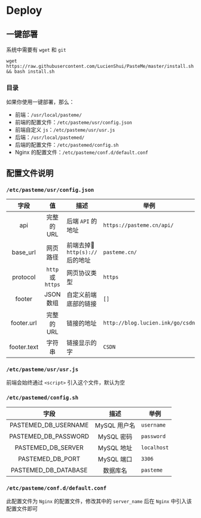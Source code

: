 # Deploy

## 一键部署

系统中需要有 `wget` 和 `git`

`wget https://raw.githubusercontent.com/LucienShui/PasteMe/master/install.sh && bash install.sh`

### 目录

如果你使用一键部署，那么：
+ 前端：`/usr/local/pasteme/`
+ 前端的配置文件：`/etc/pasteme/usr/config.json`
+ 前端自定义 `js`：`/etc/pasteme/usr/usr.js`
+ 后端：`/usr/local/pastemed/`
+ 后端的配置文件：`/etc/pastemed/config.sh`
+ Nginx 的配置文件：`/etc/pasteme/conf.d/default.conf`

## 配置文件说明

### `/etc/pasteme/usr/config.json`

| 字段 | 值 | 描述 | 举例 |
| :---: | :---: | --- | --- |
| api | 完整的 URL | 后端 `API` 的地址 | `https://pasteme.cn/api/` |
| base_url | 网页路径 | 前端去掉 `http(s)://` 后的地址 | `pasteme.cn/` |
| protocol | `http` 或 `https` | 网页协议类型 | `https` |
| footer | JSON 数组 | 自定义前端底部的链接 | `[]` |
| footer.url | 完整的 URL | 链接的地址 | `http://blog.lucien.ink/go/csdn` |
| footer.text | 字符串 | 链接显示的字 | `CSDN` |

### `/etc/pasteme/usr/usr.js`

前端会始终通过 `<script>` 引入这个文件，默认为空

### `/etc/pastemed/config.sh`

| 字段 | 描述 | 举例 |
| :---: | :---: | --- |
| PASTEMED_DB_USERNAME | MySQL 用户名 | `username` |
| PASTEMED_DB_PASSWORD | MySQL 密码 | `password` |
| PASTEMED_DB_SERVER | MySQL 地址 | `localhost` |
| PASTEMED_DB_PORT | MySQL 端口 | `3306` |
| PASTEMED_DB_DATABASE | 数据库名  | `pasteme` |

### `/etc/pasteme/conf.d/default.conf`

此配置文件为 `Nginx` 的配置文件，修改其中的 `server_name` 后在 `Nginx` 中引入该配置文件即可
